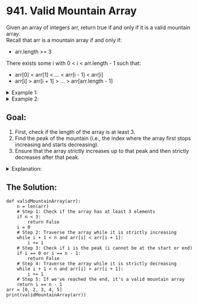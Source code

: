 # 941. Valid Mountain Array
Given an array of integers arr, return true if and only if it is a valid mountain array.</br>
Recall that arr is a mountain array if and only if:</br>
* arr.length >= 3</br>

There exists some i with 0 < i < arr.length - 1 such that:</br>
* arr[0] < arr[1] < ... < arr[i - 1] < arr[i] </br>
* arr[i] > arr[i + 1] > ... > arr[arr.length - 1]</br>

<details>
<summary>Example 1:</summary>

* Input: arr = [2,1]</br>
* Output: false
</details>
<details>
<summary>Example 2: </summary>

* Input: arr = [3,5,5]</br>
* Output: false
</details>

## Goal:
1. First, check if the length of the array is at least 3.</br>
2. Find the peak of the mountain (i.e., the index where the array first stops increasing and starts decreasing).</br>
3. Ensure that the array strictly increases up to that peak and then strictly decreases after that peak.</br>

<details>
<summary>Explanation:</summary>

* Step 1: We first check if the length of the array is less than 3. If so, we return False because a valid mountain array must have at least 3 elements.
* Step 2: We start at the beginning of the array and check if each element is strictly smaller than the next. We continue incrementing i until we can't move forward in this strictly increasing part.
* Step 3: Once the loop ends, i should be the peak index. The peak index should not be the first (i == 0) or the last (i == n - 1) element. If it is, it means the array doesn't form a valid mountain, so we return False.
* Step 4: After finding the peak, we start a second loop to check if the remaining part of the array is strictly decreasing. If it is, we continue moving i.
* Step 5: Finally, if i reaches the last index (i == n - 1), it means we've successfully traversed the entire array, confirming it's a valid mountain array.
</details>

## The Solution:
```
def validMountainArray(arr):
    n = len(arr)
    # Step 1: Check if the array has at least 3 elements
    if n < 3:
        return False
    i = 0
    # Step 2: Traverse the array while it is strictly increasing
    while i + 1 < n and arr[i] < arr[i + 1]:
        i += 1
    # Step 3: Check if i is the peak (i cannot be at the start or end)
    if i == 0 or i == n - 1:
        return False
    # Step 4: Traverse the array while it is strictly decreasing
    while i + 1 < n and arr[i] > arr[i + 1]:
        i += 1
    # Step 5: If we've reached the end, it's a valid mountain array
    return i == n - 1
arr = [0, 2, 3, 4, 5]
print(validMountainArray(arr))
```
